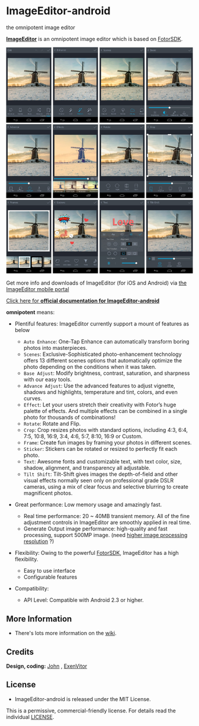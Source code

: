 ImageEditor-android
===================

the omnipotent image editor 

**[ImageEditor](https://github.com/koluray/ImageEditor-android.git)** is an omnipotent image editor which is based on [FotorSDK](https://github.com/Fotor).

![sample](https://raw.githubusercontent.com/jhondge/Everimaging-android-res/master/fotorsdk/images/FotorSDK_Android.jpg)

Get more info and downloads of ImageEditor (for iOS and Android) via [the ImageEditor mobile portal](https://github.com/koluray?tab=repositories)

[Click here for **official documentation for ImageEditor-android**](https://github.com/Fotor/FotorSDK-android/wiki/InstallationGuide)

**omnipotent** means:

* Plentiful features: ImageEditor currently support a mount of features as below
	* `Auto Enhance`: One-Tap Enhance can automatically transform boring photos into masterpieces.
	* `Scenes`: Exclusive-Sophisticated photo-enhancement technology offers 13 different scenes options that automatically optimize the photo depending on the conditions when it was taken.
	* `Base Adjust`: Modify brightness, contrast, saturation, and sharpness with our easy tools.
	* `Advance Adjust`: Use the advanced features to adjust vignette, shadows and highlights, temperature and tint, colors, and even curves.
	* `Effect`: Let your users stretch their creativity with Fotor’s huge palette of effects. And multiple effects can be combined in a single photo for thousands of combinations!
	* `Rotate`: Rotate and Flip.
	* `Crop`: Crop resizes photos with standard options, including 4:3, 6:4, 7:5, 10:8, 16:9, 3:4, 4:6, 5:7, 8:10, 16:9 or Custom.
	* `Frame`: Create fun images by framing your photos in different scenes.
	* `Sticker`: Stickers can be rotated or resized to perfectly fit each photo.
	* `Text`: Awesome fonts and customizable text, with text color, size, shadow, alignment, and transparency all adjustable.
	* `Tilt Shift`: Tilt-Shift gives images the depth-of-field and other visual effects normally seen only on professional grade DSLR cameras, using a mix of clear focus and selective blurring to create magnificent photos.

* Great performance: Low memory usage and amazingly fast.
	* Real time performance: 20 ~ 40MB transient memory. All of the fine adjustment controls in ImageEditor are smoothly applied in real time.
	* Generate Output image performance: high-quality and fast processing, support 500MP image. (need [higher image processing resolution](http://www.fotor.com) ?)

* Flexibility: Owing to the powerful [FotorSDK](https://github.com/Fotor), ImageEditor has a high flexibility.
	* Easy to use interface
	* Configurable features

* Compatibility: 
	* API Level: Compatible with Android 2.3 or higher.

## More Information

* There's lots more information on the [wiki](https://github.com/koluray/ImageEditor-android/wiki).

## Credits ##

**Design, coding:** [John](https://github.com/jhondge) , [ExenVitor](https://github.com/ExenVitor)
 
## License ##

 * ImageEditor-android is released under the MIT License.

This is a permissive, commercial-friendly license. For details read the individual [LICENSE](LICENSE).
